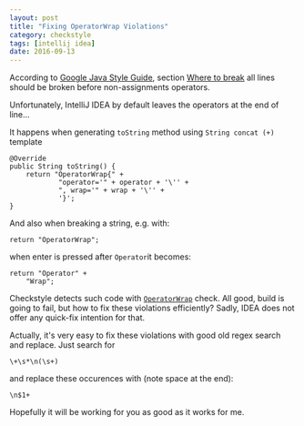 ```yaml
---
layout: post
title: "Fixing OperatorWrap Violations"
category: checkstyle
tags: [intellij idea]
date: 2016-09-13
---
```


According to [Google Java Style Guide](https://google.github.io/styleguide/javaguide.html), section [Where to break](https://google.github.io/styleguide/javaguide.html#s4.5.1-line-wrapping-where-to-break) all lines should be broken before non-assignments operators.

Unfortunately, IntelliJ IDEA by default leaves the operators at the end of line...

<!--more-->

It happens when generating `toString` method using `String concat (+)` template

    @Override
    public String toString() {
        return "OperatorWrap{" +
                "operator='" + operator + '\'' +
                ", wrap='" + wrap + '\'' +
                '}';
    }
    
And also when breaking a string, e.g. with:

    return "OperatorWrap";
    
when enter is pressed after `Operator`it becomes:

    return "Operator" +
        "Wrap";

Checkstyle detects such code with [`OperatorWrap`](http://checkstyle.sourceforge.net/config_whitespace.html#OperatorWrap) check. All good, build is going to fail, but how to fix these violations efficiently? Sadly, IDEA does not offer any quick-fix intention for that.

Actually, it's very easy to fix these violations with good old regex search and replace. Just search for

    \+\s*\n(\s+)
  
and replace these occurences with (note space at the end):

    \n$1+ 

Hopefully it will be working for you as good as it works for me.
